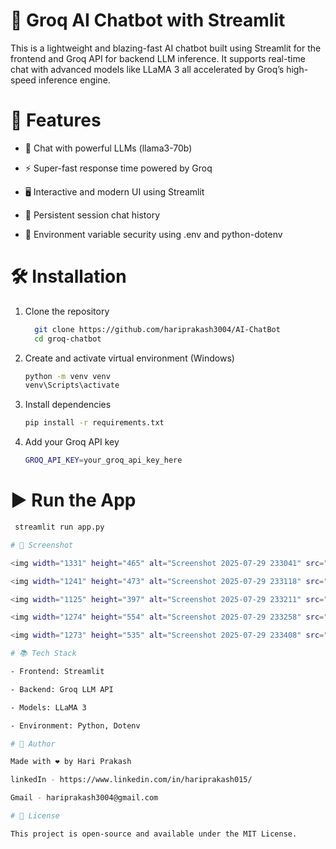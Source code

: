 # 🤖 Groq AI Chatbot with Streamlit
 This is a lightweight and blazing-fast AI chatbot built using Streamlit for the frontend and Groq API for backend LLM inference. It supports real-time chat with advanced models like LLaMA 3  all accelerated by Groq’s high-speed inference engine.

 # 🚀 Features
 
- 🧠 Chat with powerful LLMs (llama3-70b)

- ⚡ Super-fast response time powered by Groq

- 🖥️ Interactive and modern UI using Streamlit

- 💾 Persistent session chat history

- 🔐 Environment variable security using .env and python-dotenv

# 🛠️ Installation

1. Clone the repository
   ```bash
     git clone https://github.com/hariprakash3004/AI-ChatBot
     cd groq-chatbot

 3. Create and activate virtual environment (Windows)
    ```bash
    python -m venv venv
    venv\Scripts\activate

4. Install dependencies
   ```bash
   pip install -r requirements.txt

5. Add your Groq API key
    ```bash
    GROQ_API_KEY=your_groq_api_key_here

   
# ▶️ Run the App
  ```bash
   streamlit run app.py

# 📸 Screenshot

<img width="1331" height="465" alt="Screenshot 2025-07-29 233041" src="https://github.com/user-attachments/assets/2b0eeda7-8a8f-4994-9ed0-00963be3cda8" />

<img width="1241" height="473" alt="Screenshot 2025-07-29 233118" src="https://github.com/user-attachments/assets/1380b22a-95ea-4dc8-b822-d85f53d18bb2" />

<img width="1125" height="397" alt="Screenshot 2025-07-29 233211" src="https://github.com/user-attachments/assets/f2bb77b8-fb6c-4f34-91b0-3aad90fc54db" />

<img width="1274" height="554" alt="Screenshot 2025-07-29 233258" src="https://github.com/user-attachments/assets/c4f76d8a-40bb-4c4f-b715-9535f7911321" />

<img width="1273" height="535" alt="Screenshot 2025-07-29 233408" src="https://github.com/user-attachments/assets/d600e143-7ba0-4424-bd79-f1e8ea05e2e1" />

# 📚 Tech Stack

- Frontend: Streamlit

- Backend: Groq LLM API

- Models: LLaMA 3

- Environment: Python, Dotenv

 # 👤 Author
 
Made with ❤️ by Hari Prakash

linkedIn - https://www.linkedin.com/in/hariprakash015/

Gmail - hariprakash3004@gmail.com

# 📝 License

This project is open-source and available under the MIT License.





   




  
